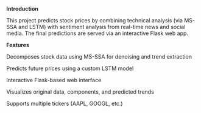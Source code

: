 **Introduction**

This project predicts stock prices by combining technical analysis (via MS-SSA and LSTM) with sentiment analysis from real-time news and social media. The final predictions are served via an interactive Flask web app.

**Features**

Decomposes stock data using MS-SSA for denoising and trend extraction

Predicts future prices using a custom LSTM model

Interactive Flask-based web interface

Visualizes original data, components, and predicted trends

Supports multiple tickers (AAPL, GOOGL, etc.)

